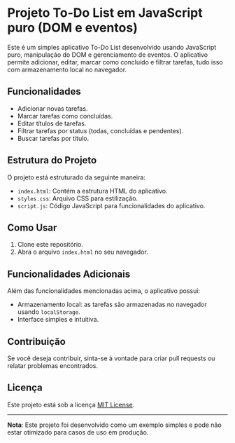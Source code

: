 # Projeto To-Do List em JavaScript puro (DOM e eventos)

Este é um simples aplicativo To-Do List desenvolvido usando JavaScript puro, manipulação do DOM e gerenciamento de eventos. O aplicativo permite adicionar, editar, marcar como concluído e filtrar tarefas, tudo isso com armazenamento local no navegador.

## Funcionalidades

- Adicionar novas tarefas.
- Marcar tarefas como concluídas.
- Editar títulos de tarefas.
- Filtrar tarefas por status (todas, concluídas e pendentes).
- Buscar tarefas por título.

## Estrutura do Projeto

O projeto está estruturado da seguinte maneira:

- `index.html`: Contém a estrutura HTML do aplicativo.
- `styles.css`: Arquivo CSS para estilização.
- `script.js`: Código JavaScript para funcionalidades do aplicativo.

## Como Usar

1. Clone este repositório.
2. Abra o arquivo `index.html` no seu navegador.

## Funcionalidades Adicionais

Além das funcionalidades mencionadas acima, o aplicativo possui:

- Armazenamento local: as tarefas são armazenadas no navegador usando `localStorage`.
- Interface simples e intuitiva.

## Contribuição

Se você deseja contribuir, sinta-se à vontade para criar pull requests ou relatar problemas encontrados.

## Licença

Este projeto está sob a licença [MIT License](LICENSE).

---

**Nota**: Este projeto foi desenvolvido como um exemplo simples e pode não estar otimizado para casos de uso em produção.
